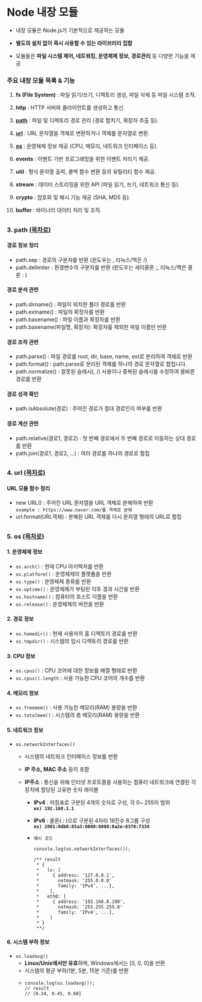 # Node 내장 모듈

-  내장 모듈은 Node.js가 기본적으로 제공하는 모듈

-  **별도의 설치 없이 즉시 사용할 수 있는 라이브러리 집합**

-  모듈들은 **파일 시스템 제어, 네트워킹, 운영체제 정보, 경로관리** 등 다양한 기능을 제공

### 주요 내장 모듈 목록 & 기능

1. **fs (File System)** : 파일 읽기/쓰기, 디렉토리 생성, 파일 삭제 등 파일 시스템 조작.

2. **http** : HTTP 서버와 클라이언트를 생성하고 통신.

3. [**path**](#3-path-목차로) : 파일 및 디렉토리 경로 관리 (경로 합치기, 확장자 추출 등).

4. [**url**](#4-url-목차로) : URL 문자열을 객체로 변환하거나 객체를 문자열로 변환.

5. [**os**](#5-os-목차로) : 운영체제 정보 제공 (CPU, 메모리, 네트워크 인터페이스 등).

6. **events** : 이벤트 기반 프로그래밍을 위한 이벤트 처리기 제공.

7. **util** : 형식 문자열 출력, 콜백 함수 변환 등의 유틸리티 함수 제공.

8. **stream** : 데이터 스트리밍을 위한 API (파일 읽기, 쓰기, 네트워크 통신 등).

9. **crypto** : 암호화 및 해시 기능 제공 (SHA, MD5 등).

10.   **buffer** : 바이너리 데이터 처리 및 조작.

##

### 3. path [(목차로)](#주요-내장-모듈-목록--기능)

#### 경로 정보 정리

-  path.sep : 경로의 구분자를 반환 (윈도우는 \, 리눅스/맥은 /)
-  path.delimiter : 환경변수의 구분자를 반환 (윈도우는 세미콜론 ;, 리눅스/맥은 콜론 : )

#### 경로 분석 관련

-  path.dirname() : 파일이 위치한 폴더 경로를 반환
-  path.extname() : 파일의 확장자를 반환
-  path.basename() : 파일 이름과 확장자를 반환
-  path.basename(파일명, 확장자): 확장자를 제외한 파일 이름만 반환

#### 경로 조작 관련

-  path.parse() : 파일 경로를 root, dir, base, name, ext로 분리하여 객체로 반환
-  path.format() : path.parse로 분리된 객체를 하나의 경로 문자열로 합칩니다.
-  path.normalize() : 잘못된 슬래시(\, /) 사용이나 중복된 슬래시를 수정하여 올바른 경로를 반환

#### 경로 성격 확인

-  path.isAbsolute(경로) : 주어진 경로가 절대 경로인지 여부를 반환

#### 경로 계산 관련

-  path.relative(경로1, 경로2) : 첫 번째 경로에서 두 번째 경로로 이동하는 상대 경로를 반환
-  path.join(경로1, 경로2, …) : 여러 경로를 하나의 경로로 합칩

##

### 4. url [(목차로)](#주요-내장-모듈-목록--기능)

#### URL 모듈 함수 정리

-  new URL() : 주어진 URL 문자열을 URL 객체로 분해하여 반환\
    `example : https://www.naver.com/를 객체로 분해`
-  url.format(URL객체) : 분해된 URL 객체를 다시 문자열 형태의 URL로 합칩

##

### 5. os [(목차로)](#주요-내장-모듈-목록--기능)

#### 1. 운영체제 정보

-  `os.arch()` : 현재 CPU 아키텍처를 반환
-  `os.platform()` : 운영체제의 플랫폼을 반환
-  `os.type()` : 운영체제 종류를 반환
-  `os.uptime()` : 운영체제가 부팅된 이후 경과 시간을 반환
-  `os.hostname()` : 컴퓨터의 호스트 이름을 반환
-  `os.release()` : 운영체제의 버전을 반환

#### 2. 경로 정보

-  `os.homedir()` : 현재 사용자의 홈 디렉토리 경로를 반환
-  `os.tmpdir()` : 시스템의 임시 디렉토리 경로를 반환

#### 3. CPU 정보

-  `os.cpus()` : CPU 코어에 대한 정보를 배열 형태로 반환
-  `os.cpus().length` : 사용 가능한 CPU 코어의 개수를 반환

#### 4. 메모리 정보

-  `os.freemem()` : 사용 가능한 메모리(RAM) 용량을 반환
-  `os.totalmem()` : 시스템의 총 메모리(RAM) 용량을 반환

#### 5. 네트워크 정보

-  `os.networkInterfaces()`

   -  시스템의 네트워크 인터페이스 정보를 반환
   -  **IP 주소, MAC 주소** 등이 포함
   -  **IP주소** : 통신을 위해 인터넷 프로토콜을 사용하는 컴퓨터 네트워크에 연결된 각 장치에 할당된 고유한 숫자 레이블

      -  **IPv4** : 마침표로 구분된 4개의 숫자로 구성, 각 0~ 255의 범위\
         **`ex) 192.168.1.1`**
      -  **IPv6** : 콜론( _:_ )으로 구분된 4자리 16진수 8그룹 구성\
         **`ex) 2001:0db8:85a3:0000:0000:8a2e:0370:7334`**
      -  `예시 코드`

         ```
         console.log(os.networkInterfaces());

         /** result
          * {
          *   lo: [
          *     { address: '127.0.0.1',
          *       netmask: '255.0.0.0'
          *       family: 'IPv4', ...},
          *    ],
          *   eth0: [
          *     { address: '192.168.0.100',
          *       netmask: '255.255.255.0'
          *       family: 'IPv4', ...},
          *    ]
          * }
          **/
         ```

#### 6. 시스템 부하 정보

-  `os.loadavg()`
   -  **Linux/Unix에서만 유효**하며, Windows에서는 [0, 0, 0]을 반환
   -  시스템의 평균 부하(1분, 5분, 15분 기준)를 반환
   -  ```
      console.log(os.loadavg());
      // result
      // [0.34, 0.45, 0.60]
      ```

